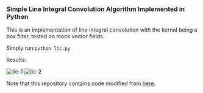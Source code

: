 ### Simple Line Integral Convolution Algorithm Implemented in Python

This is an implementation of line integral convolution with the kernal being a box filter, tested on mock vector fields. 

Simply run:`python lic.py`

Results:

![lic-1](https://github.com/user-attachments/assets/cdcfc288-315f-4526-9128-2ba0ffbcec8c) ![lic-2](https://github.com/user-attachments/assets/bdf6387a-7e7e-4cc8-b6de-be1adf923717)

Note that this repository contains code modified from [here](https://github.com/alexus37/licplot). 

